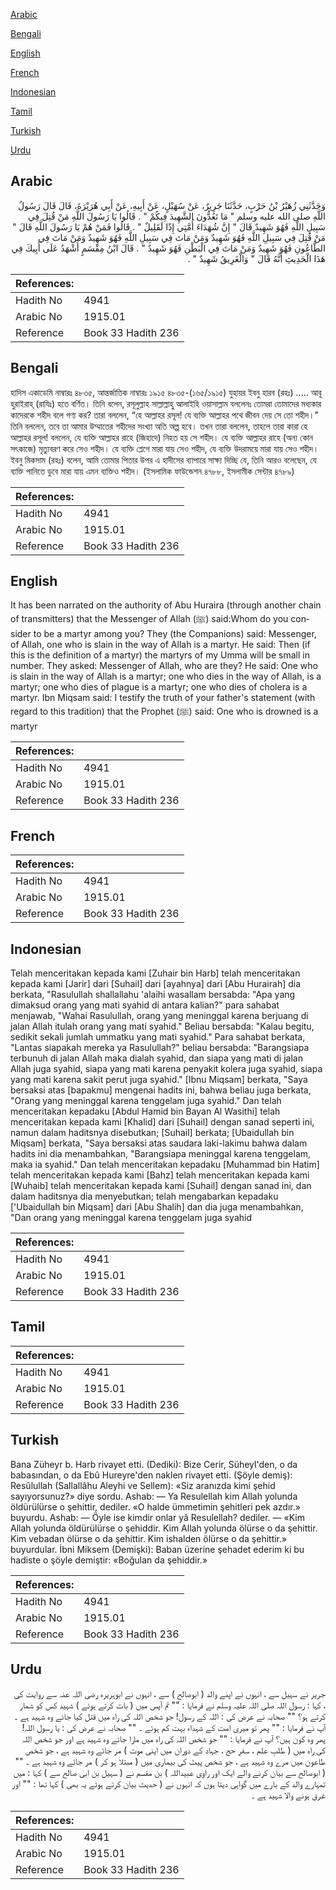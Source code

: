 [Arabic](#arabic)

[Bengali](#bengali)

[English](#english)

[French](#french)

[Indonesian](#indonesian)

[Tamil](#tamil)

[Turkish](#turkish)

[Urdu](#urdu)

## Arabic


<div dir="rtl" lang="ar" style={{fontSize:'larger',backgroundColor:'#f8f9fa',padding:20}}>
وَحَدَّثَنِي زُهَيْرُ بْنُ حَرْبٍ، حَدَّثَنَا جَرِيرٌ، عَنْ سُهَيْلٍ، عَنْ أَبِيهِ، عَنْ أَبِي هُرَيْرَةَ، قَالَ قَالَ رَسُولُ اللَّهِ صلى الله عليه وسلم ‏"‏ مَا تَعُدُّونَ الشَّهِيدَ فِيكُمْ ‏"‏ ‏.‏ قَالُوا يَا رَسُولَ اللَّهِ مَنْ قُتِلَ فِي سَبِيلِ اللَّهِ فَهُوَ شَهِيدٌ قَالَ ‏"‏ إِنَّ شُهَدَاءَ أُمَّتِي إِذًا لَقَلِيلٌ ‏"‏ ‏.‏ قَالُوا فَمَنْ هُمْ يَا رَسُولَ اللَّهِ قَالَ ‏"‏ مَنْ قُتِلَ فِي سَبِيلِ اللَّهِ فَهُوَ شَهِيدٌ وَمَنْ مَاتَ فِي سَبِيلِ اللَّهِ فَهُوَ شَهِيدٌ وَمَنْ مَاتَ فِي الطَّاعُونِ فَهُوَ شَهِيدٌ وَمَنْ مَاتَ فِي الْبَطْنِ فَهُوَ شَهِيدٌ ‏"‏ ‏.‏ قَالَ ابْنُ مِقْسَمٍ أَشْهَدُ عَلَى أَبِيكَ فِي هَذَا الْحَدِيثِ أَنَّهُ قَالَ ‏"‏ وَالْغَرِيقُ شَهِيدٌ ‏"‏ ‏.‏
</div>
<div style={{backgroundColor:'#f8f9fa',padding:20, marginBottom: 10}}><table> <thead> <tr> <th>References:</th> <th></th> </tr> </thead> <tbody><tr><td>Hadith No</td><td>4941</td></tr><tr><td>Arabic No</td><td>1915.01</td></tr><tr><td>Reference</td><td>Book 33 Hadith 236</td></tr></tbody></table></div>

## Bengali


<div dir="ltr" lang="bn" style={{fontSize:'larger',backgroundColor:'#f8f9fa',padding:20}}>
হাদিস একাডেমি নাম্বারঃ ৪৮৩৫, আন্তর্জাতিক নাম্বারঃ ১৯১৫ ৪৮৩৫-(১৬৫/১৯১৫) যুহায়র ইবনু হারব (রহঃ) ..... আবূ হুরাইরাহ্ (রাযিঃ) হতে বর্ণিত। তিনি বলেন, রসূলুল্লাহ সাল্লাল্লাহু আলাইহি ওয়াসাল্লাম বললেনঃ তোমরা তোমাদের মধ্যকার কাদেরকে শহীদ বলে গণ্য কর? তারা বললেন, “হে আল্লাহর রসূল! যে ব্যক্তি আল্লাহর পথে জীবন দেয় সে তো শহীদ।" তিনি বললেন, তবে তা আমার উম্মাতের শহীদের সংখ্যা অতি অল্প হবে। তখন তারা বললেন, তাহলে তারা কারা হে আল্লাহর রসূল! বললেন, যে ব্যক্তি আল্লাহর রাহে (জিহাদে) নিহত হয় সে শহীদ। যে ব্যক্তি আল্লাহর রাহে (অন্য কোন সৎকাজে) মৃত্যুবরণ করে সেও শহীদ। যে ব্যক্তি প্লেগে মারা যায় সেও শহীদ, যে ব্যক্তি উদরাময়ে মারা যায় সেও শহীদ। ইবনু মিকসাম (রহঃ) বলেন, আমি তোমার পিতার উপর এ হাদীসের ব্যাপারে সাক্ষ্য দিচ্ছি যে, তিনি আরও বলেছেন, যে ব্যক্তি পানিতে ডুবে মারা যায় এমন ব্যক্তিও শহীদ। (ইসলামিক ফাউন্ডেশন ৪৭৮৮, ইসলামীক সেন্টার ৪৭৮৯)
</div>
<div style={{backgroundColor:'#f8f9fa',padding:20, marginBottom: 10}}><table> <thead> <tr> <th>References:</th> <th></th> </tr> </thead> <tbody><tr><td>Hadith No</td><td>4941</td></tr><tr><td>Arabic No</td><td>1915.01</td></tr><tr><td>Reference</td><td>Book 33 Hadith 236</td></tr></tbody></table></div>

## English


<div dir="ltr" lang="en" style={{fontSize:'larger',backgroundColor:'#f8f9fa',padding:20}}>
It has been narrated on the authority of Abu Huraira (through another chain of transmitters) that the Messenger of Allah (ﷺ) said:Whom do you consider to be a martyr among you? They (the Companions) said: Messenger, of Allah, one who is slain in the way of Allah is a martyr. He said: Then (if this is the definition of a martyr) the martyrs of my Umma will be small in number. They asked: Messenger of Allah, who are they? He said: One who is slain in the way of Allah is a martyr; one who dies in the way of Allah, is a martyr; one who dies of plague is a martyr; one who dies of cholera is a martyr. Ibn Miqsam said: I testify the truth of your father's statement (with regard to this tradition) that the Prophet (ﷺ) said: One who is drowned is a martyr
</div>
<div style={{backgroundColor:'#f8f9fa',padding:20, marginBottom: 10}}><table> <thead> <tr> <th>References:</th> <th></th> </tr> </thead> <tbody><tr><td>Hadith No</td><td>4941</td></tr><tr><td>Arabic No</td><td>1915.01</td></tr><tr><td>Reference</td><td>Book 33 Hadith 236</td></tr></tbody></table></div>

## French


<div dir="ltr" lang="fr" style={{fontSize:'larger',backgroundColor:'#f8f9fa',padding:20}}>

</div>
<div style={{backgroundColor:'#f8f9fa',padding:20, marginBottom: 10}}><table> <thead> <tr> <th>References:</th> <th></th> </tr> </thead> <tbody><tr><td>Hadith No</td><td>4941</td></tr><tr><td>Arabic No</td><td>1915.01</td></tr><tr><td>Reference</td><td>Book 33 Hadith 236</td></tr></tbody></table></div>

## Indonesian


<div dir="ltr" lang="id" style={{fontSize:'larger',backgroundColor:'#f8f9fa',padding:20}}>
Telah menceritakan kepada kami [Zuhair bin Harb] telah menceritakan kepada kami [Jarir] dari [Suhail] dari [ayahnya] dari [Abu Hurairah] dia berkata, "Rasulullah shallallahu 'alaihi wasallam bersabda: "Apa yang dimaksud orang yang mati syahid di antara kalian?" para sahabat menjawab, "Wahai Rasulullah, orang yang meninggal karena berjuang di jalan Allah itulah orang yang mati syahid." Beliau bersabda: "Kalau begitu, sedikit sekali jumlah ummatku yang mati syahid." Para sahabat berkata, "Lantas siapakah mereka ya Rasulullah?" beliau bersabda: "Barangsiapa terbunuh di jalan Allah maka dialah syahid, dan siapa yang mati di jalan Allah juga syahid, siapa yang mati karena penyakit kolera juga syahid, siapa yang mati karena sakit perut juga syahid." [Ibnu Miqsam] berkata, "Saya bersaksi atas [bapakmu] mengenai hadits ini, bahwa beliau juga berkata, "Orang yang meninggal karena tenggelam juga syahid." Dan telah menceritakan kepadaku [Abdul Hamid bin Bayan Al Wasithi] telah menceritakan kepada kami [Khalid] dari [Suhail] dengan sanad seperti ini, namun dalam haditsnya disebutkan; [Suhail] berkata; [Ubaidullah bin Miqsam] berkata, "Saya bersaksi atas saudara laki-lakimu bahwa dalam hadits ini dia menambahkan, "Barangsiapa meninggal karena tenggelam, maka ia syahid." Dan telah menceritakan kepadaku [Muhammad bin Hatim] telah menceritakan kepada kami [Bahz] telah menceritakan kepada kami [Wuhaib] telah menceritakan kepada kami [Suhail] dengan sanad ini, dan dalam haditsnya dia menyebutkan; telah mengabarkan kepadaku ['Ubaidullah bin Miqsam] dari [Abu Shalih] dan dia juga menambahkan, "Dan orang yang meninggal karena tenggelam juga syahid
</div>
<div style={{backgroundColor:'#f8f9fa',padding:20, marginBottom: 10}}><table> <thead> <tr> <th>References:</th> <th></th> </tr> </thead> <tbody><tr><td>Hadith No</td><td>4941</td></tr><tr><td>Arabic No</td><td>1915.01</td></tr><tr><td>Reference</td><td>Book 33 Hadith 236</td></tr></tbody></table></div>

## Tamil


<div dir="ltr" lang="ta" style={{fontSize:'larger',backgroundColor:'#f8f9fa',padding:20}}>

</div>
<div style={{backgroundColor:'#f8f9fa',padding:20, marginBottom: 10}}><table> <thead> <tr> <th>References:</th> <th></th> </tr> </thead> <tbody><tr><td>Hadith No</td><td>4941</td></tr><tr><td>Arabic No</td><td>1915.01</td></tr><tr><td>Reference</td><td>Book 33 Hadith 236</td></tr></tbody></table></div>

## Turkish


<div dir="ltr" lang="tr" style={{fontSize:'larger',backgroundColor:'#f8f9fa',padding:20}}>
Bana Züheyr b. Harb rivayet etti. (Dediki): Bize Cerir, Süheyl'den, o da babasından, o da Ebû Hureyre'den naklen rivayet etti. (Şöyle demiş): Resûlullah (Sallallâhu Aleyhi ve Sellem): «Siz aranızda kimi şehid sayıyorsunuz?» diye sordu. Ashab: — Ya Resulellah kim Allah yolunda öldürülürse o şehittir, dediler. «O halde ümmetimin şehitleri pek azdır.» buyurdu. Ashab: — Öyle ise kimdir onlar yâ Resulellah? dediler. — «Kim Allah yolunda öldürülürse o şehiddir. Kim Allah yolunda ölürse o da şehittir. Kim vebadan ölürse o da şehittir. Kim ishalden ölürse o da şehittir.» buyurdular. İbni Miksem (Demişki): Baban üzerine şehadet ederim ki bu hadiste o şöyle demiştir: «Boğulan da şehiddir.»
</div>
<div style={{backgroundColor:'#f8f9fa',padding:20, marginBottom: 10}}><table> <thead> <tr> <th>References:</th> <th></th> </tr> </thead> <tbody><tr><td>Hadith No</td><td>4941</td></tr><tr><td>Arabic No</td><td>1915.01</td></tr><tr><td>Reference</td><td>Book 33 Hadith 236</td></tr></tbody></table></div>

## Urdu


<div dir="rtl" lang="ur" style={{fontSize:'larger',backgroundColor:'#f8f9fa',padding:20}}>
جریر نے سہیل سے ، انہوں نے اپنے والد ( ابوصالح ) سے ، انہوں نے ابوہریرہ رضی اللہ عنہ سے روایت کی ، کہا : رسول اللہ صلی اللہ علیہ وسلم نے فرمایا : "" تم آپس میں ( بات کرتے ہوئے ) شہید کس کو شمار کرتے ہو؟ "" صحابہ نے عرض کی : اللہ کے رسول! جو شخص اللہ کی راہ میں قتل کیا جائے وہ شہید ہے ۔ آپ نے فرمایا : "" پھر تو میری امت کے شہداء بہت کم ہوئے ۔ "" صحابہ نے عرض کی : یا رسول اللہ! پھر وہ کون ہیں؟ آپ نے فرمایا : "" جو شخص اللہ کی راہ میں مارا جائے وہ شہید ہے اور جو شخص اللہ کی راہ میں ( طلبِ علم ، سفرِ حج ، جہاد کے دوران میں اپنی موت ) مر جائے وہ شہید ہے ، جو شخص طاعون میں مرے وہ شہید ہے ، جو شخص پیٹ کی بیماری میں ( مبتلا ہو کر ) مر جائے وہ شہید ہے ۔ "" ( ابوصالح سے بیان کرنے والے ایک اور راوی عبیداللہ ) بن مقسم نے ( سہیل بن ابی صالح سے ) کہا : میں تمہارے والد کے بارے میں گواہی دیتا ہوں کہ انہوں نے ( حدیث بیان کرتے ہوئے یہ بھی ) کہا تھا : "" اور غرق ہونے والا شہید ہے ۔
</div>
<div style={{backgroundColor:'#f8f9fa',padding:20, marginBottom: 10}}><table> <thead> <tr> <th>References:</th> <th></th> </tr> </thead> <tbody><tr><td>Hadith No</td><td>4941</td></tr><tr><td>Arabic No</td><td>1915.01</td></tr><tr><td>Reference</td><td>Book 33 Hadith 236</td></tr></tbody></table></div>